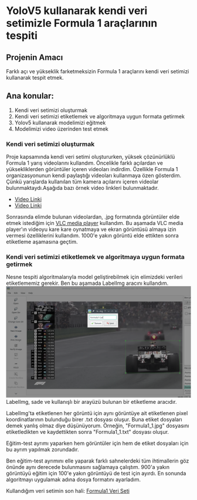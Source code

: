 # YoloV5 kullanarak kendi veri setimizle Formula 1 araçlarının tespiti
## Projenin Amacı
Farklı açı ve yükseklik farketmeksizin Formula 1 araçlarını kendi veri setimizi kullanarak tespit etmek.


## Ana konular:
1) Kendi veri setimizi oluşturmak
2) Kendi veri setimizi etiketlemek ve algoritmaya uygun formata getirmek
3) Yolov5 kullanarak modelimizi eğitmek
4) Modelimizi video üzerinden test etmek


### Kendi veri setimizi oluşturmak
Proje kapsamında kendi veri setimi oluştururken, yüksek çözünürlüklü Formula 1 yarış videolarını kullandım. 
Öncelikle farklı açılardan ve yüksekliklerden görüntüler içeren videoları indirdim. Özellikle Formula 1 organizasyonunun kendi paylaştığı videoları kullanmaya özen gösterdim. Çünkü yarışlarda kullanılan tüm kamera açılarını içeren videolar bulunmaktaydı.Aşağıda bazı örnek video linkleri bulunmaktadır.
 - [Video Linki](https://www.youtube.com/watch?v=-Ee08uFurok)
 - [Video Linki](https://www.youtube.com/watch?v=ZGRpHy0qoN4&t=354s)

Sonrasında elimde bulunan videolardan, .jpg formatında görüntüler elde etmek istediğim için [VLC media player](https://www.videolan.org/vlc/index.tr.html) kullandım. Bu aşamada VLC media player'ın videoyu kare kare oynatmaya ve ekran görüntüsü almaya izin vermesi özelliklerini kullandım. 
1000'e yakın görüntü elde ettikten sonra etiketleme aşamasına geçtim.

### Kendi veri setimizi etiketlemek ve algoritmaya uygun formata getirmek
Nesne tespiti algoritmalarıyla model geliştirebilmek için elimizdeki verileri etiketlememiz gerekir. Ben bu aşamada LabelImg aracını kullandım. 
![](https://github.com/kayahuseyinn/Formula1-Car-Dedection-with-YOLOv5/blob/master/images/LabelImg.png)
LabelImg, sade ve kullanışlı bir arayüzü bulunan bir etiketleme aracıdır. 

LabelImg'ta etiketlenen her görüntü için aynı görüntüye ait etiketlenen pixel koordinatlarının bulunduğu birer .txt dosyası oluşur. Buna etiket dosyaları demek yanlış olmaz diye düşünüyorum. Örneğin, "Formula1_1.jpg" dosyasını etiketledikten ve kaydettikten sonra "Formula1_1.txt" dosyası oluşur.

Eğitim-test ayrımı yaparken hem görüntüler için hem de etiket dosyaları için bu ayrım yapılmak zorundadır.

Ben eğitim-test ayrımını elle yaparak farklı sahnelerdeki tüm ihtimallerin göz önünde aynı derecede bulunmasını sağlamaya çalıştım. 900'a yakın görüntüyü eğitim için 100'e yakın görüntüyü de test için ayırdı. En sonunda algoritmayı uygulamak adına dosya formatını ayarladım.

Kullandığım veri setimin son hali: [Formula1 Veri Seti](https://github.com/kayahuseyinn/Formula1-Car-Dedection-with-YOLOv5/tree/master/Formula1Dataset)
